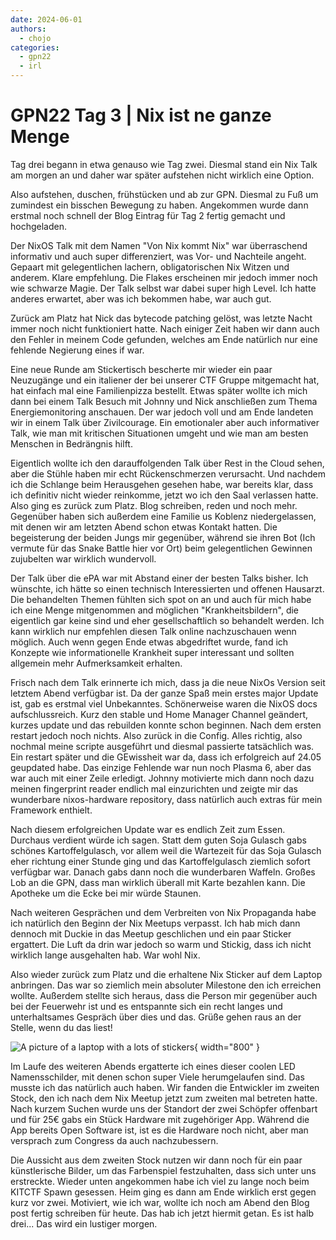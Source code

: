 ```yaml
---
date: 2024-06-01
authors:
  - chojo  
categories:
  - gpn22
  - irl
---
```


# GPN22 Tag 3 | Nix ist ne ganze Menge

Tag drei begann in etwa genauso wie Tag zwei. Diesmal stand ein Nix Talk am morgen an und daher war später aufstehen nicht wirklich eine Option.

Also aufstehen, duschen, frühstücken und ab zur GPN. Diesmal zu Fuß um zumindest ein bisschen Bewegung zu haben. Angekommen wurde dann erstmal noch schnell der Blog Eintrag für Tag 2 fertig gemacht und hochgeladen.
<!-- more -->

Der NixOS Talk mit dem Namen "Von Nix kommt Nix" war überraschend informativ und auch super differenziert, was Vor- und Nachteile angeht. Gepaart mit gelegentlichen lachern, obligatorischen Nix Witzen und anderem. Klare empfehlung. Die Flakes erscheinen mir jedoch immer noch wie schwarze Magie. Der Talk selbst war dabei super high Level. Ich hatte anderes erwartet, aber was ich bekommen habe, war auch gut.

Zurück am Platz hat Nick das bytecode patching gelöst, was letzte Nacht immer noch nicht funktioniert hatte. Nach einiger Zeit haben wir dann auch den Fehler in meinem Code gefunden, welches am Ende natürlich nur eine fehlende Negierung eines if war.

Eine neue Runde am Stickertisch bescherte mir wieder ein paar Neuzugänge und ein italiener der bei unserer CTF Gruppe mitgemacht hat, hat einfach mal eine Familienpizza bestellt. Etwas später wollte ich mich dann bei einem Talk Besuch mit Johnny und Nick anschließen zum Thema Energiemonitoring anschauen. Der war jedoch voll und am Ende landeten wir in einem Talk über Zivilcourage. Ein emotionaler aber auch informativer Talk, wie man mit kritischen Situationen umgeht und wie man am besten Menschen in Bedrängnis hilft.

Eigentlich wollte ich den darauffolgenden Talk über Rest in the Cloud sehen, aber die Stühle haben mir echt Rückenschmerzen verursacht. Und nachdem ich die Schlange beim Herausgehen gesehen habe, war bereits klar, dass ich definitiv nicht wieder reinkomme, jetzt wo ich den Saal verlassen hatte. Also ging es zurück zum Platz. Blog schreiben, reden und noch mehr. Gegenüber haben sich außerdem eine Familie us Koblenz niedergelassen, mit denen wir am letzten Abend schon etwas Kontakt hatten. Die begeisterung der beiden Jungs mir gegenüber, während sie ihren Bot (Ich vermute für das Snake Battle hier vor Ort) beim gelegentlichen Gewinnen zujubelten war wirklich wundervoll.

Der Talk über die ePA war mit Abstand einer der besten Talks bisher. Ich wünschte, ich hätte so einen technisch Interessierten und offenen Hausarzt. Die behandelten Themen fühlten sich spot on an und auch für mich habe ich eine Menge mitgenommen and möglichen "Krankheitsbildern", die eigentlich gar keine sind und eher gesellschaftlich so behandelt werden. Ich kann wirklich nur empfehlen diesen Talk online nachzuschauen wenn möglich. Auch wenn gegen Ende etwas abgedriftet wurde, fand ich Konzepte wie informationelle Krankheit super interessant und sollten allgemein mehr Aufmerksamkeit erhalten.

Frisch nach dem Talk erinnerte ich mich, dass ja die neue NixOs Version seit letztem Abend verfügbar ist. Da der ganze Spaß mein erstes major Update ist, gab es erstmal viel Unbekanntes. Schönerweise waren die NixOS docs aufschlussreich. Kurz den stable und Home Manager Channel geändert, kurzes update und das rebuilden konnte schon beginnen. Nach dem ersten restart jedoch noch nichts. Also zurück in die Config. Alles richtig, also nochmal meine scripte ausgeführt und diesmal passierte tatsächlich was. Ein restart später und die GEwissheit war da, dass ich erfolgreich auf 24.05 geupdated habe. Das einzige Fehlende war nun noch Plasma 6, aber das war auch mit einer Zeile erledigt. Johnny motivierte mich dann noch dazu meinen fingerprint reader endlich mal einzurichten und zeigte mir das wunderbare nixos-hardware repository, dass natürlich auch extras für mein Framework enthielt. 

Nach diesem erfolgreichen Update war es endlich Zeit zum Essen. Durchaus verdient würde ich sagen. Statt dem guten Soja Gulasch gabs schönes Kartoffelgulasch, vor allem weil die Wartezeit für das Soja Gulasch eher richtung einer Stunde ging und das Kartoffelgulasch ziemlich sofort verfügbar war. Danach gabs dann noch die wunderbaren Waffeln. Großes Lob an die GPN, dass man wirklich überall mit Karte bezahlen kann. Die Apotheke um die Ecke bei mir würde Staunen.

Nach weiteren Gesprächen und dem Verbreiten von Nix Propaganda habe ich natürlich den Beginn der Nix Meetups verpasst. Ich hab mich dann dennoch mit Duckie in das Meetup geschlichen und ein paar Sticker ergattert. Die Luft da drin war jedoch so warm und Stickig, dass ich nicht wirklich lange ausgehalten hab. War wohl Nix.

Also wieder zurück zum Platz und die erhaltene Nix Sticker auf dem Laptop anbringen. Das war so ziemlich mein absoluter Milestone den ich erreichen wollte. Außerdem stellte sich heraus, dass die Person mir gegenüber auch bei der Feuerwehr ist und es entspannte sich ein recht langes und unterhaltsames Gespräch über dies und das. Grüße gehen raus an der Stelle, wenn du das liest!

![A picture of a laptop with a lots of stickers](/assets/images/gpn22_laptop_day_3.jpg){ width="800" }

Im Laufe des weiteren Abends ergatterte ich eines dieser coolen LED Namensschilder, mit denen schon super Viele herumgelaufen sind. Das musste ich das natürlich auch haben. Wir fanden die Entwickler im zweiten Stock, den ich nach dem Nix Meetup jetzt zum zweiten mal betreten hatte. Nach kurzem Suchen wurde uns der Standort der zwei Schöpfer offenbart und für 25€ gabs ein Stück Hardware mit zugehöriger App. Während die App bereits Open Software ist, ist es die Hardware noch nicht, aber man versprach zum Congress da auch nachzubessern.

Die Aussicht aus dem zweiten Stock nutzen wir dann noch für ein paar künstlerische Bilder, um das Farbenspiel festzuhalten, dass sich unter uns erstreckte. Wieder unten angekommen habe ich viel zu lange noch beim KITCTF Spawn gesessen. Heim ging es dann am Ende wirklich erst gegen kurz vor zwei. Motiviert, wie ich war, wollte ich noch am Abend den Blog post fertig schreiben für heute. Das hab ich jetzt hiermit getan. Es ist halb drei... Das wird ein lustiger morgen.


